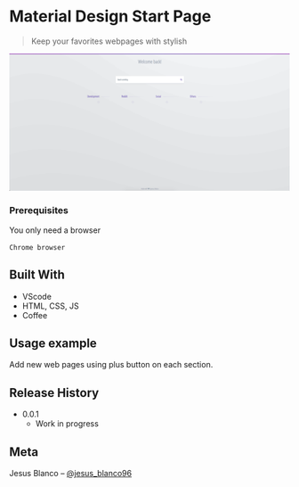 # Material Design Start Page
> Keep your favorites webpages with stylish

![](product_show.jpg)

### Prerequisites

You only need a browser

```
Chrome browser
```

## Built With

* VScode
* HTML, CSS, JS
* Coffee

## Usage example

Add new web pages using plus button on each section. 

## Release History

* 0.0.1
    * Work in progress

## Meta

Jesus Blanco – [@jesus_blanco96](https://twitter.com/jesus_blanco96)

